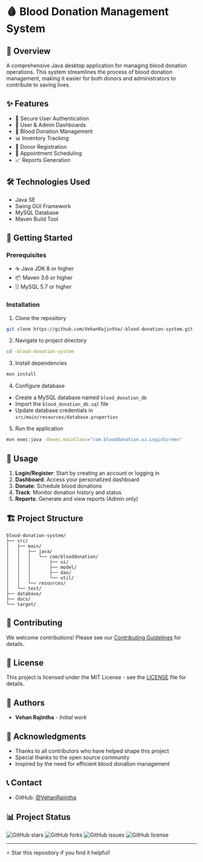 # 🩸 Blood Donation Management System

## 🌟 Overview
A comprehensive Java desktop application for managing blood donation operations. This system streamlines the process of blood donation management, making it easier for both donors and administrators to contribute to saving lives.

## ✨ Features
- 🔐 Secure User Authentication
- 👥 User & Admin Dashboards
- 💉 Blood Donation Management
- 📊 Inventory Tracking
- 📝 Donor Registration
- 📅 Appointment Scheduling
- 📈 Reports Generation

## 🛠️ Technologies Used
- Java SE
- Swing GUI Framework
- MySQL Database
- Maven Build Tool

## 🚀 Getting Started

### Prerequisites
- ☕ Java JDK 8 or higher
- 📦 Maven 3.6 or higher
- 🗄️ MySQL 5.7 or higher

### Installation
1. Clone the repository
```bash
git clone https://github.com/VehanRajintha/-blood-donation-system.git
```

2. Navigate to project directory
```bash
cd -blood-donation-system
```

3. Install dependencies
```bash
mvn install
```

4. Configure database
- Create a MySQL database named `blood_donation_db`
- Import the `blood_donation_db.sql` file
- Update database credentials in `src/main/resources/database.properties`

5. Run the application
```bash
mvn exec:java -Dexec.mainClass="com.blooddonation.ui.LoginScreen"
```

## 📱 Usage
1. **Login/Register**: Start by creating an account or logging in
2. **Dashboard**: Access your personalized dashboard
3. **Donate**: Schedule blood donations
4. **Track**: Monitor donation history and status
5. **Reports**: Generate and view reports (Admin only)

## 🏗️ Project Structure
```
blood-donation-system/
├── src/
│   ├── main/
│   │   ├── java/
│   │   │   └── com/blooddonation/
│   │   │       ├── ui/
│   │   │       ├── model/
│   │   │       ├── dao/
│   │   │       └── util/
│   │   └── resources/
│   └── test/
├── database/
├── docs/
└── target/
```

## 🤝 Contributing
We welcome contributions! Please see our [Contributing Guidelines](CONTRIBUTING.md) for details.

## 📄 License
This project is licensed under the MIT License - see the [LICENSE](LICENSE.md) file for details.

## 👥 Authors
- **Vehan Rajintha** - *Initial work*

## 🙏 Acknowledgments
- Thanks to all contributors who have helped shape this project
- Special thanks to the open source community
- Inspired by the need for efficient blood donation management

## 📞 Contact
- GitHub: [@VehanRajintha](https://github.com/VehanRajintha)

## 📊 Project Status
![GitHub stars](https://img.shields.io/github/stars/VehanRajintha/-blood-donation-system?style=social)
![GitHub forks](https://img.shields.io/github/forks/VehanRajintha/-blood-donation-system?style=social)
![GitHub issues](https://img.shields.io/github/issues/VehanRajintha/-blood-donation-system)
![GitHub license](https://img.shields.io/github/license/VehanRajintha/-blood-donation-system)

---
⭐ Star this repository if you find it helpful! 